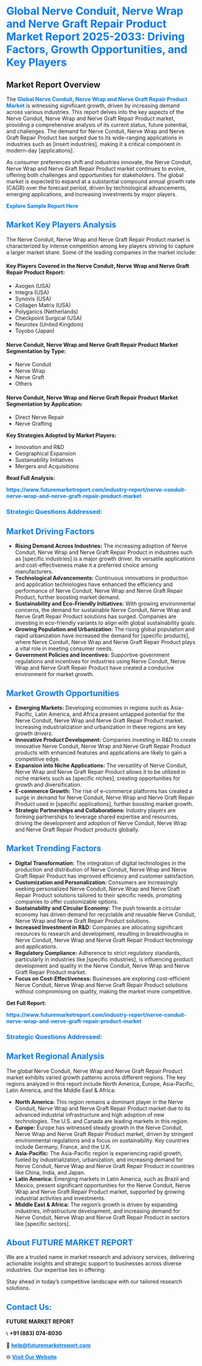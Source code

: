 <h1 style="color: #007BFF;">Global Nerve Conduit, Nerve Wrap and Nerve Graft Repair Product Market Report 2025-2033: Driving Factors, Growth Opportunities, and Key Players</h1>

<section id="overview">
<h2>Market Report Overview</h2>
<p>The <a href="https://www.futuremarketreport.com/industry-report/nerve-conduit-nerve-wrap-and-nerve-graft-repair-product-market" style="color: #007BFF; text-decoration: none;"><strong>Global Nerve Conduit, Nerve Wrap and Nerve Graft Repair Product Market</strong></a> is witnessing significant growth, driven by increasing demand across various industries. This report delves into the key aspects of the Nerve Conduit, Nerve Wrap and Nerve Graft Repair Product market, providing a comprehensive analysis of its current status, future potential, and challenges. The demand for Nerve Conduit, Nerve Wrap and Nerve Graft Repair Product has surged due to its wide-ranging applications in industries such as [insert industries], making it a critical component in modern-day [applications].</p>
<p>As consumer preferences shift and industries innovate, the Nerve Conduit, Nerve Wrap and Nerve Graft Repair Product market continues to evolve, offering both challenges and opportunities for stakeholders. The global market is expected to expand at a substantial compound annual growth rate (CAGR) over the forecast period, driven by technological advancements, emerging applications, and increasing investments by major players.</p>
</section>

<section id="overview">
<p><a href="https://www.futuremarketreport.com/request-sample/reportId=37178" style="color: #007BFF; text-decoration: none;"><strong>Explore Sample Report Here</strong></a></p>
</section>

<section id="key-players">
<h2 style="color: #007BFF;">Market Key Players Analysis</h2>
<p>The Nerve Conduit, Nerve Wrap and Nerve Graft Repair Product market is characterized by intense competition among key players striving to capture a larger market share. Some of the leading companies in the market include:</p>
<h4>Key Players Covered in the Nerve Conduit, Nerve Wrap and Nerve Graft Repair Product Report:</h4>
<ul><li>Axogen (USA)</li><li>Integra (USA)</li><li>Synovis (USA)</li><li>Collagen Matrix (USA)</li><li>Polyganics (Netherlands)</li><li>Checkpoint Surgical (USA)</li><li>Neurotex (United Kingdom)</li><li>Toyobo (Japan)</li></ul>
<h4>Nerve Conduit, Nerve Wrap and Nerve Graft Repair Product Market Segmentation by Type:</h4>
<ul><li>Nerve Conduit</li><li>Nerve Wrap</li><li>Nerve Graft</li><li>Others</li></ul>

<h4>Nerve Conduit, Nerve Wrap and Nerve Graft Repair Product Market Segmentation by Application:</h4>
<ul><li>Direct Nerve Repair</li><li>Nerve Grafting</li></ul>
<p><strong>Key Strategies Adopted by Market Players:</strong></p>
<ul>
<li>Innovation and R&D</li>
<li>Geographical Expansion</li>
<li>Sustainability Initiatives</li>
<li>Mergers and Acquisitions</li>
</ul>
</section>

<section>
<p><strong>Read Full Analysis: </strong></p><a href="https://www.futuremarketreport.com/industry-report/nerve-conduit-nerve-wrap-and-nerve-graft-repair-product-market" style="color: #007BFF; text-decoration: none;"><strong>https://www.futuremarketreport.com/industry-report/nerve-conduit-nerve-wrap-and-nerve-graft-repair-product-market</strong></a>
<h3 style="color: #007BFF;">Strategic Questions Addressed:</h3>
</section>

<section id="driving-factors">
<h2 style="color: #007BFF;">Market Driving Factors</h2>
<ul>
<li><strong>Rising Demand Across Industries:</strong> The increasing adoption of Nerve Conduit, Nerve Wrap and Nerve Graft Repair Product in industries such as [specific industries] is a major growth driver. Its versatile applications and cost-effectiveness make it a preferred choice among manufacturers.</li>
<li><strong>Technological Advancements:</strong> Continuous innovations in production and application technologies have enhanced the efficiency and performance of Nerve Conduit, Nerve Wrap and Nerve Graft Repair Product, further boosting market demand.</li>
<li><strong>Sustainability and Eco-Friendly Initiatives:</strong> With growing environmental concerns, the demand for sustainable Nerve Conduit, Nerve Wrap and Nerve Graft Repair Product solutions has surged. Companies are investing in eco-friendly variants to align with global sustainability goals.</li>
<li><strong>Growing Population and Urbanization:</strong> The rising global population and rapid urbanization have increased the demand for [specific products], where Nerve Conduit, Nerve Wrap and Nerve Graft Repair Product plays a vital role in meeting consumer needs.</li>
<li><strong>Government Policies and Incentives:</strong> Supportive government regulations and incentives for industries using Nerve Conduit, Nerve Wrap and Nerve Graft Repair Product have created a conducive environment for market growth.</li>
</ul>
</section>

<section id="growth-opportunities">
<h2 style="color: #007BFF;">Market Growth Opportunities</h2>
<ul>
<li><strong>Emerging Markets:</strong> Developing economies in regions such as Asia-Pacific, Latin America, and Africa present untapped potential for the Nerve Conduit, Nerve Wrap and Nerve Graft Repair Product market. Increasing industrialization and urbanization in these regions are key growth drivers.</li>
<li><strong>Innovative Product Development:</strong> Companies investing in R&D to create innovative Nerve Conduit, Nerve Wrap and Nerve Graft Repair Product products with enhanced features and applications are likely to gain a competitive edge.</li>
<li><strong>Expansion into Niche Applications:</strong> The versatility of Nerve Conduit, Nerve Wrap and Nerve Graft Repair Product allows it to be utilized in niche markets such as [specific niches], creating opportunities for growth and diversification.</li>
<li><strong>E-commerce Growth:</strong> The rise of e-commerce platforms has created a surge in demand for Nerve Conduit, Nerve Wrap and Nerve Graft Repair Product used in [specific applications], further boosting market growth.</li>
<li><strong>Strategic Partnerships and Collaborations:</strong> Industry players are forming partnerships to leverage shared expertise and resources, driving the development and adoption of Nerve Conduit, Nerve Wrap and Nerve Graft Repair Product products globally.</li>
</ul>
</section>

<section id="trending-factors">
<h2 style="color: #007BFF;">Market Trending Factors</h2>
<ul>
<li><strong>Digital Transformation:</strong> The integration of digital technologies in the production and distribution of Nerve Conduit, Nerve Wrap and Nerve Graft Repair Product has improved efficiency and customer satisfaction.</li>
<li><strong>Customization and Personalization:</strong> Consumers are increasingly seeking personalized Nerve Conduit, Nerve Wrap and Nerve Graft Repair Product solutions tailored to their specific needs, prompting companies to offer customizable options.</li>
<li><strong>Sustainability and Circular Economy:</strong> The push towards a circular economy has driven demand for recyclable and reusable Nerve Conduit, Nerve Wrap and Nerve Graft Repair Product solutions.</li>
<li><strong>Increased Investment in R&D:</strong> Companies are allocating significant resources to research and development, resulting in breakthroughs in Nerve Conduit, Nerve Wrap and Nerve Graft Repair Product technology and applications.</li>
<li><strong>Regulatory Compliance:</strong> Adherence to strict regulatory standards, particularly in industries like [specific industries], is influencing product development and quality in the Nerve Conduit, Nerve Wrap and Nerve Graft Repair Product market.</li>
<li><strong>Focus on Cost-Effectiveness:</strong> Businesses are exploring cost-efficient Nerve Conduit, Nerve Wrap and Nerve Graft Repair Product solutions without compromising on quality, making the market more competitive.</li>
</ul>
</section>

<section>
<p><strong>Get Full Report: </strong></p><a href="https://www.futuremarketreport.com/industry-report/nerve-conduit-nerve-wrap-and-nerve-graft-repair-product-market" style="color: #007BFF; text-decoration: none;"><strong>https://www.futuremarketreport.com/industry-report/nerve-conduit-nerve-wrap-and-nerve-graft-repair-product-market</strong></a>
<h3 style="color: #007BFF;">Strategic Questions Addressed:</h3>
</section>


<section id="regional-analysis">
<h2 style="color: #007BFF;">Market Regional Analysis</h2>
<p>The global Nerve Conduit, Nerve Wrap and Nerve Graft Repair Product market exhibits varied growth patterns across different regions. The key regions analyzed in this report include North America, Europe, Asia-Pacific, Latin America, and the Middle East & Africa:</p>
<ul>
<li><strong>North America:</strong> This region remains a dominant player in the Nerve Conduit, Nerve Wrap and Nerve Graft Repair Product market due to its advanced industrial infrastructure and high adoption of new technologies. The U.S. and Canada are leading markets in this region.</li>
<li><strong>Europe:</strong> Europe has witnessed steady growth in the Nerve Conduit, Nerve Wrap and Nerve Graft Repair Product market, driven by stringent environmental regulations and a focus on sustainability. Key countries include Germany, France, and the U.K.</li>
<li><strong>Asia-Pacific:</strong> The Asia-Pacific region is experiencing rapid growth, fueled by industrialization, urbanization, and increasing demand for Nerve Conduit, Nerve Wrap and Nerve Graft Repair Product in countries like China, India, and Japan.</li>
<li><strong>Latin America:</strong> Emerging markets in Latin America, such as Brazil and Mexico, present significant opportunities for the Nerve Conduit, Nerve Wrap and Nerve Graft Repair Product market, supported by growing industrial activities and investments.</li>
<li><strong>Middle East & Africa:</strong> The region’s growth is driven by expanding industries, infrastructure development, and increasing demand for Nerve Conduit, Nerve Wrap and Nerve Graft Repair Product in sectors like [specific sectors].</li>
</ul>
</section>

<footer>
<h2 style="color: #007BFF;">About FUTURE MARKET REPORT</h2>
<p>We are a trusted name in market research and advisory services, delivering actionable insights and strategic support to businesses across diverse industries. Our expertise lies in offering:</p>

<p>Stay ahead in today’s competitive landscape with our tailored research solutions.</p>

<h2 style="color: #007BFF;">Contact Us:</h2>
<p><strong>FUTURE MARKET REPORT</strong></p>
<p>📞 <strong>+91 (883) 074-8030</strong></p>
<p>📧 <strong><a href="mailto:help@futuremarketreport.com" style="color: #007BFF;">help@futuremarketreport.com</a></strong></p>
<p>🌐 <strong><a href="https://www.futuremarketreport.com/" style="color: #007BFF;">Visit Our Website</a></strong></p>
</footer>